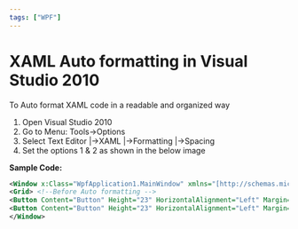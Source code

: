 ```yaml
---
tags: ["WPF"]
---
```

# XAML Auto formatting in Visual Studio 2010
<!--markdownlint-disable MD013 MD029 MD036 MD024 MD033 MD040 MD042 MD001 MD051 MD025 MD052-->
To Auto format XAML code in a readable and organized way

1. Open Visual Studio 2010
2. Go to Menu: Tools->Options
3. Select Text Editor |->XAML |->Formatting |->Spacing
4. Set the options 1 & 2 as shown in the below image

**Sample Code:**

```xml
<Window x:Class="WpfApplication1.MainWindow" xmlns="[http://schemas.microsoft.com/winfx/2006/xaml/presentation"](http://schemas.microsoft.com/winfx/2006/xaml/presentation&quot); xmlns:x="[http://schemas.microsoft.com/winfx/2006/xaml"](http://schemas.microsoft.com/winfx/2006/xaml&quot); Title="MainWindow" Height="350" Width="525"> 
<Grid> <!--Before Auto formatting --> 
<Button Content="Button" Height="23" HorizontalAlignment="Left" Margin="66,52,0,0" Name="button1" VerticalAlignment="Top" Width="75" /> <!--After Auto formatting --> 
<Button Content="Button" Height="23" HorizontalAlignment="Left" Margin="248,68,0,0" Name="button2" VerticalAlignment="Top" Width="75" /> </Grid> 
</Window> 
```
